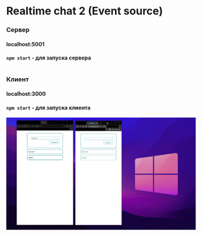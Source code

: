 # Realtime chat 2 (Event source) 

### Сервер
#### localhost:5001
#### `npm start` - для запуска сервера

#

### Клиент
#### localhost:3000
#### `npm start` - для запуска клиента

![Image alt](https://github.com/olegfour3/realtime-chat-react-node-2/blob/main/Screenshot_1.png)
